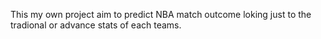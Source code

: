 This my own project aim to predict NBA match outcome loking just to the tradional or advance stats of each teams.